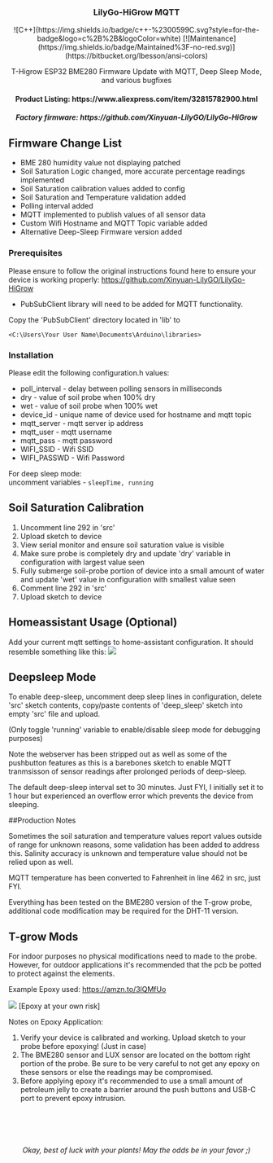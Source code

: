 



  <h3 align="center">LilyGo-HiGrow MQTT</h3><p align="center">
![C++](https://img.shields.io/badge/c++-%2300599C.svg?style=for-the-badge&logo=c%2B%2B&logoColor=white)
[![Maintenance](https://img.shields.io/badge/Maintained%3F-no-red.svg)](https://bitbucket.org/lbesson/ansi-colors) </p>

  <p align="center">
    T-Higrow ESP32 BME280 Firmware Update with MQTT, Deep Sleep Mode, and various bugfixes
<br />

<h4 align="center">Product Listing: https://www.aliexpress.com/item/32815782900.html </h4>

<h5 align="center">Factory firmware: https://github.com/Xinyuan-LilyGO/LilyGo-HiGrow </h5>


 </p>

<!-- Firmware Change List -->
## Firmware Change List

* BME 280 humidity value not displaying patched
* Soil Saturation Logic changed, more accurate percentage readings implemented
* Soil Saturation calibration values added to config
* Soil Saturation and Temperature validation added
* Polling interval added
* MQTT implemented to publish values of all sensor data
* Custom Wifi Hostname and MQTT Topic variable added
* Alternative Deep-Sleep Firmware version added


### Prerequisites

Please ensure to follow the original instructions found here to ensure your device is working properly:
https://github.com/Xinyuan-LilyGO/LilyGo-HiGrow


* PubSubClient library will need to be added for MQTT functionality.
  <br />

Copy the 'PubSubClient' directory located in 'lib' to 
```
<C:\Users\Your User Name\Documents\Arduino\libraries>
```

### Installation

Please edit the following configuration.h values:

* poll_interval - delay between polling sensors in milliseconds
* dry - value of soil probe when 100% dry 
* wet - value of soil probe when 100% wet
* device_id - unique name of device used for hostname and mqtt topic
* mqtt_server - mqtt server ip address
* mqtt_user - mqtt username
* mqtt_pass - mqtt password
* WIFI_SSID - Wifi SSID
* WIFI_PASSWD - Wifi Password

For deep sleep mode:
<br />
uncomment variables -
```sleepTime, running```

## Soil Saturation Calibration
1. Uncomment line 292 in 'src'
2. Upload sketch to device
3. View serial monitor and ensure soil saturation value is visible
4. Make sure probe is completely dry and update 'dry' variable in configuration with largest value seen
5. Fully submerge soil-probe portion of device into a small amount of water and update 'wet' value in configuration with smallest value seen
6. Comment line 292 in 'src'
7. Upload sketch to device

<!-- USAGE EXAMPLES -->
## Homeassistant Usage (Optional)

Add your current mqtt settings to home-assistant configuration. It should resemble something like this:
![](image/ha_example.PNG)

## Deepsleep Mode
To enable deep-sleep, uncomment deep sleep lines in configuration, delete 'src' sketch contents, copy/paste contents of 'deep_sleep' sketch into empty 'src' file and upload.
<br />

(Only toggle 'running' variable to enable/disable sleep mode for debugging purposes)

Note the webserver has been stripped out as well as some of the pushbutton features as this is a barebones sketch to enable MQTT
tranmsisson of sensor readings after prolonged periods of deep-sleep.

The default deep-sleep interval set to 30 minutes. Just FYI, I initially set it to 1 hour but experienced an overflow error which prevents the device from sleeping.

##Production Notes

Sometimes the soil saturation and temperature values report values outside of range for unknown reasons, some validation has been added to address this.
Salinity accuracy is unknown and temperature value should not be relied upon as well.

MQTT temperature has been converted to Fahrenheit in line 462 in src, just FYI.

Everything has been tested on the BME280 version of the T-grow probe, additional code modification may be required for the DHT-11 version.

## T-grow Mods
For indoor purposes no physical modifications need to made to the probe. 
<br />
However, for outdoor applications it's recommended that the pcb be potted to protect against the elements.

Example Epoxy used: https://amzn.to/3lQMfUo

![](image/potted_final.png)
[Epoxy at your own risk]

Notes on Epoxy Application: 

1. Verify your device is calibrated and working. Upload sketch to your probe before epoxying! (Just in case)
2. The BME280 sensor and LUX sensor are located on the bottom right portion of the probe. Be sure to be very careful to not get any epoxy on these sensors or else the readings may be compromised.
3. Before applying epoxy it's recommended to use a small amount of petroleum jelly to create a barrier around the push buttons and USB-C port to prevent epoxy intrusion.

<br />
<br />
<br />
<h6 align="center">Okay, best of luck with your plants! May the odds be in your favor ;)</h6>

